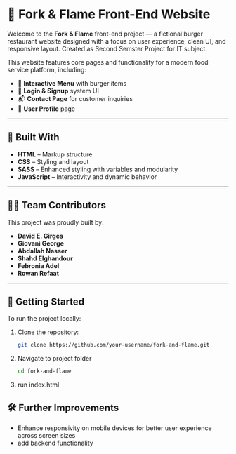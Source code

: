 # 🍔 Fork & Flame Front-End Website

Welcome to the **Fork & Flame** front-end project — a fictional burger restaurant website designed with a focus on user experience, clean UI, and responsive layout. Created as Second Semster Project for IT subject. 

This website features core pages and functionality for a modern food service platform, including:
- 🧾 **Interactive Menu** with burger items
- 🔐 **Login & Signup** system UI
- 📬 **Contact Page** for customer inquiries
- 🙍 **User Profile** page

---

## 🔧 Built With

- **HTML** – Markup structure
- **CSS** – Styling and layout
- **SASS** – Enhanced styling with variables and modularity
- **JavaScript** – Interactivity and dynamic behavior

---

## 👨‍💻 Team Contributors

This project was proudly built by:

- **David E. Girges**
- **Giovani George**
- **Abdallah Nasser**
- **Shahd Elghandour**
- **Febronia Adel**
- **Rowan Refaat**

---

## 🚀 Getting Started

To run the project locally:

1. Clone the repository:
   ```bash
   git clone https://github.com/your-username/fork-and-flame.git
2. Navigate to project folder
   ~~~bash
   cd fork-and-flame
3. run index.html

## 🛠️ Further Improvements
- Enhance responsivity on mobile devices for better user experience across screen sizes
- add backend functionality 
